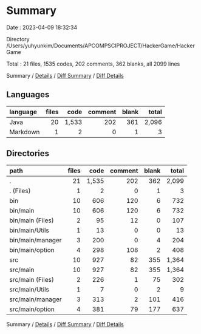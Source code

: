 # Summary

Date : 2023-04-09 18:32:34

Directory /Users/yuhyunkim/Documents/APCOMPSCIPROJECT/HackerGame/HackerGame

Total : 21 files,  1535 codes, 202 comments, 362 blanks, all 2099 lines

Summary / [Details](details.md) / [Diff Summary](diff.md) / [Diff Details](diff-details.md)

## Languages
| language | files | code | comment | blank | total |
| :--- | ---: | ---: | ---: | ---: | ---: |
| Java | 20 | 1,533 | 202 | 361 | 2,096 |
| Markdown | 1 | 2 | 0 | 1 | 3 |

## Directories
| path | files | code | comment | blank | total |
| :--- | ---: | ---: | ---: | ---: | ---: |
| . | 21 | 1,535 | 202 | 362 | 2,099 |
| . (Files) | 1 | 2 | 0 | 1 | 3 |
| bin | 10 | 606 | 120 | 6 | 732 |
| bin/main | 10 | 606 | 120 | 6 | 732 |
| bin/main (Files) | 2 | 95 | 12 | 0 | 107 |
| bin/main/Utils | 1 | 13 | 0 | 0 | 13 |
| bin/main/manager | 3 | 200 | 0 | 4 | 204 |
| bin/main/option | 4 | 298 | 108 | 2 | 408 |
| src | 10 | 927 | 82 | 355 | 1,364 |
| src/main | 10 | 927 | 82 | 355 | 1,364 |
| src/main (Files) | 2 | 226 | 1 | 75 | 302 |
| src/main/Utils | 1 | 7 | 0 | 2 | 9 |
| src/main/manager | 3 | 313 | 2 | 101 | 416 |
| src/main/option | 4 | 381 | 79 | 177 | 637 |

Summary / [Details](details.md) / [Diff Summary](diff.md) / [Diff Details](diff-details.md)